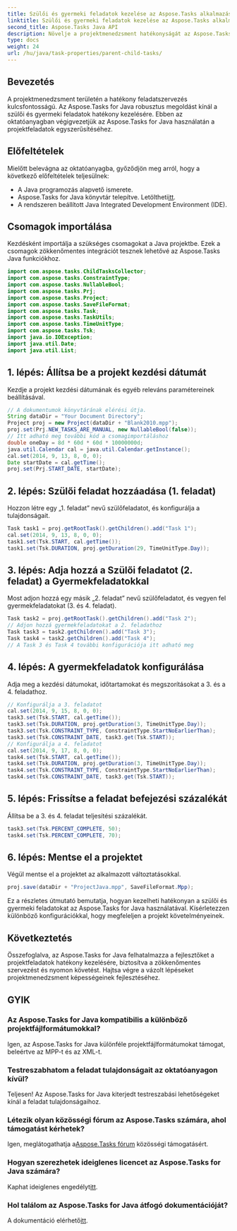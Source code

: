 ```yaml
---
title: Szülői és gyermeki feladatok kezelése az Aspose.Tasks alkalmazásban
linktitle: Szülői és gyermeki feladatok kezelése az Aspose.Tasks alkalmazásban
second_title: Aspose.Tasks Java API
description: Növelje a projektmenedzsment hatékonyságát az Aspose.Tasks for Java segítségével. Ismerje meg a szülői és gyermeki feladatokat lépésről lépésre. Kezd el most!
type: docs
weight: 24
url: /hu/java/task-properties/parent-child-tasks/
---
```

## Bevezetés
A projektmenedzsment területén a hatékony feladatszervezés kulcsfontosságú. Az Aspose.Tasks for Java robusztus megoldást kínál a szülői és gyermeki feladatok hatékony kezelésére. Ebben az oktatóanyagban végigvezetjük az Aspose.Tasks for Java használatán a projektfeladatok egyszerűsítéséhez.
## Előfeltételek
Mielőtt belevágna az oktatóanyagba, győződjön meg arról, hogy a következő előfeltételek teljesülnek:
- A Java programozás alapvető ismerete.
-  Aspose.Tasks for Java könyvtár telepítve. Letöltheti[itt](https://releases.aspose.com/tasks/java/).
- A rendszeren beállított Java Integrated Development Environment (IDE).
## Csomagok importálása
Kezdésként importálja a szükséges csomagokat a Java projektbe. Ezek a csomagok zökkenőmentes integrációt tesznek lehetővé az Aspose.Tasks Java funkciókhoz.
```java
import com.aspose.tasks.ChildTasksCollector;
import com.aspose.tasks.ConstraintType;
import com.aspose.tasks.NullableBool;
import com.aspose.tasks.Prj;
import com.aspose.tasks.Project;
import com.aspose.tasks.SaveFileFormat;
import com.aspose.tasks.Task;
import com.aspose.tasks.TaskUtils;
import com.aspose.tasks.TimeUnitType;
import com.aspose.tasks.Tsk;
import java.io.IOException;
import java.util.Date;
import java.util.List;
```
## 1. lépés: Állítsa be a projekt kezdési dátumát
Kezdje a projekt kezdési dátumának és egyéb releváns paramétereinek beállításával.
```java
// A dokumentumok könyvtárának elérési útja.
String dataDir = "Your Document Directory";
Project proj = new Project(dataDir + "Blank2010.mpp");
proj.set(Prj.NEW_TASKS_ARE_MANUAL, new NullableBool(false));
// Itt adható meg további kód a csomagimportáláshoz
double oneDay = 8d * 60d * 60d * 10000000d;
java.util.Calendar cal = java.util.Calendar.getInstance();
cal.set(2014, 9, 13, 8, 0, 0);
Date startDate = cal.getTime();
proj.set(Prj.START_DATE, startDate);
```
## 2. lépés: Szülői feladat hozzáadása (1. feladat)
Hozzon létre egy „1. feladat” nevű szülőfeladatot, és konfigurálja a tulajdonságait.
```java
Task task1 = proj.getRootTask().getChildren().add("Task 1");
cal.set(2014, 9, 13, 8, 0, 0);
task1.set(Tsk.START, cal.getTime());
task1.set(Tsk.DURATION, proj.getDuration(29, TimeUnitType.Day));
```
## 3. lépés: Adja hozzá a Szülői feladatot (2. feladat) a Gyermekfeladatokkal
Most adjon hozzá egy másik „2. feladat” nevű szülőfeladatot, és vegyen fel gyermekfeladatokat (3. és 4. feladat).
```java
Task task2 = proj.getRootTask().getChildren().add("Task 2");
// Adjon hozzá gyermekfeladatokat a 2. feladathoz
Task task3 = task2.getChildren().add("Task 3");
Task task4 = task2.getChildren().add("Task 4");
// A Task 3 és Task 4 további konfigurációja itt adható meg
```
## 4. lépés: A gyermekfeladatok konfigurálása
Adja meg a kezdési dátumokat, időtartamokat és megszorításokat a 3. és a 4. feladathoz.
```java
// Konfigurálja a 3. feladatot
cal.set(2014, 9, 15, 8, 0, 0);
task3.set(Tsk.START, cal.getTime());
task3.set(Tsk.DURATION, proj.getDuration(3, TimeUnitType.Day));
task3.set(Tsk.CONSTRAINT_TYPE, ConstraintType.StartNoEarlierThan);
task3.set(Tsk.CONSTRAINT_DATE, task3.get(Tsk.START));
// Konfigurálja a 4. feladatot
cal.set(2014, 9, 17, 8, 0, 0);
task4.set(Tsk.START, cal.getTime());
task4.set(Tsk.DURATION, proj.getDuration(3, TimeUnitType.Day));
task4.set(Tsk.CONSTRAINT_TYPE, ConstraintType.StartNoEarlierThan);
task4.set(Tsk.CONSTRAINT_DATE, task3.get(Tsk.START));
```
## 5. lépés: Frissítse a feladat befejezési százalékát
Állítsa be a 3. és 4. feladat teljesítési százalékát.
```java
task3.set(Tsk.PERCENT_COMPLETE, 50);
task4.set(Tsk.PERCENT_COMPLETE, 70);
```
## 6. lépés: Mentse el a projektet
Végül mentse el a projektet az alkalmazott változtatásokkal.
```java
proj.save(dataDir + "ProjectJava.mpp", SaveFileFormat.Mpp);
```
Ez a részletes útmutató bemutatja, hogyan kezelheti hatékonyan a szülői és gyermeki feladatokat az Aspose.Tasks for Java használatával. Kísérletezzen különböző konfigurációkkal, hogy megfeleljen a projekt követelményeinek.
## Következtetés
Összefoglalva, az Aspose.Tasks for Java felhatalmazza a fejlesztőket a projektfeladatok hatékony kezelésére, biztosítva a zökkenőmentes szervezést és nyomon követést. Hajtsa végre a vázolt lépéseket projektmenedzsment képességeinek fejlesztéséhez.
## GYIK
### Az Aspose.Tasks for Java kompatibilis a különböző projektfájlformátumokkal?
Igen, az Aspose.Tasks for Java különféle projektfájlformátumokat támogat, beleértve az MPP-t és az XML-t.
### Testreszabhatom a feladat tulajdonságait az oktatóanyagon kívül?
Teljesen! Az Aspose.Tasks for Java kiterjedt testreszabási lehetőségeket kínál a feladat tulajdonságaihoz.
### Létezik olyan közösségi fórum az Aspose.Tasks számára, ahol támogatást kérhetek?
 Igen, meglátogathatja a[Aspose.Tasks fórum](https://forum.aspose.com/c/tasks/15) közösségi támogatásért.
### Hogyan szerezhetek ideiglenes licencet az Aspose.Tasks for Java számára?
 Kaphat ideiglenes engedélyt[itt](https://purchase.aspose.com/temporary-license/).
### Hol találom az Aspose.Tasks for Java átfogó dokumentációját?
 A dokumentáció elérhető[itt](https://reference.aspose.com/tasks/java/).